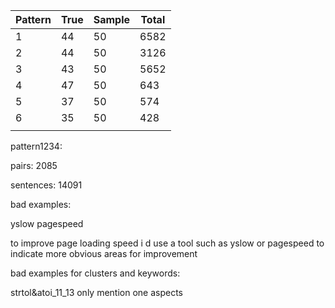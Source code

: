 | Pattern | True | Sample | Total |
| ------- | ---- | ------ | ----- |
| 1       | 44   | 50     | 6582  |
| 2       | 44   | 50     | 3126  |
| 3       | 43   | 50     | 5652  |
| 4       | 47   | 50     | 643   |
| 5       | 37   | 50     | 574   |
| 6       | 35   | 50     | 428   |
|         |      |        |       |

pattern1234:

pairs: 2085

sentences: 14091



bad examples:

yslow	pagespeed

to improve page loading speed i d use a tool such as yslow or pagespeed to indicate more obvious areas for improvement



bad examples for clusters and keywords:

strtol&atoi_11_13 only mention one aspects